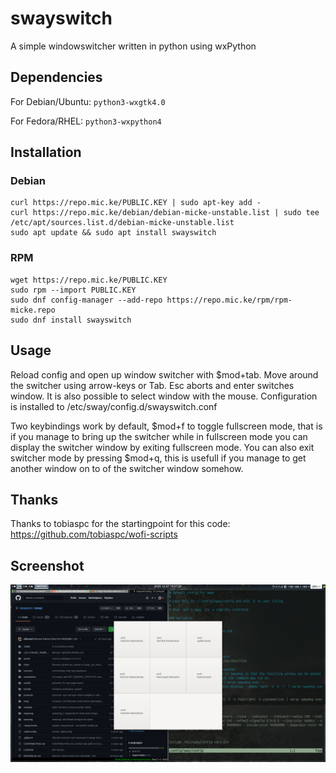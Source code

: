 # swayswitch
A simple windowswitcher written in python using wxPython

## Dependencies
For Debian/Ubuntu: ```python3-wxgtk4.0```

For Fedora/RHEL: ```python3-wxpython4```

## Installation

### Debian
```
curl https://repo.mic.ke/PUBLIC.KEY | sudo apt-key add -
curl https://repo.mic.ke/debian/debian-micke-unstable.list | sudo tee /etc/apt/sources.list.d/debian-micke-unstable.list
sudo apt update && sudo apt install swayswitch
```

### RPM
```
wget https://repo.mic.ke/PUBLIC.KEY
sudo rpm --import PUBLIC.KEY
sudo dnf config-manager --add-repo https://repo.mic.ke/rpm/rpm-micke.repo
sudo dnf install swayswitch
```

## Usage
Reload config and open up window switcher with $mod+tab. Move around the switcher using arrow-keys or Tab.
Esc aborts and enter switches window. It is also possible to select window with the mouse. Configuration is installed to /etc/sway/config.d/swayswitch.conf

Two keybindings work by default, $mod+f to toggle fullscreen mode, that is if you manage to bring up the switcher while in fullscreen mode you can display the 
switcher window by exiting fullscreen mode. You can also exit switcher mode by pressing $mod+q, this is usefull if you manage to get another window on to of
the switcher window somehow.

## Thanks
Thanks to tobiaspc for the startingpoint for this code: <https://github.com/tobiaspc/wofi-scripts>

## Screenshot
![Open window switcher](https://github.com/mickenordin/swayswitch/blob/main/screenshots/scrot1.png)
